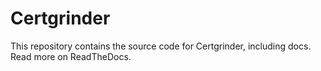 # Certgrinder

This repository contains the source code for Certgrinder, including docs. Read more on ReadTheDocs.

